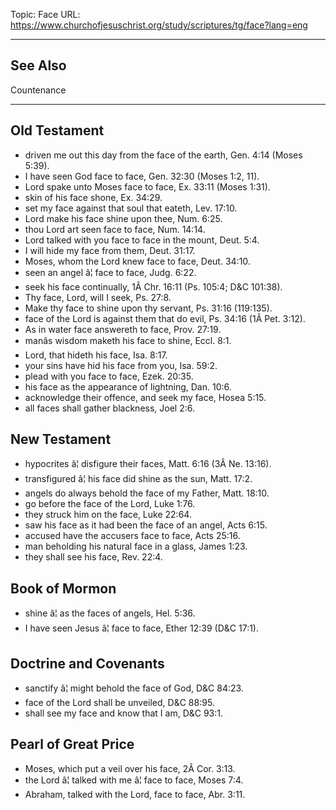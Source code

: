 Topic: Face
URL: https://www.churchofjesuschrist.org/study/scriptures/tg/face?lang=eng

---

## See Also

Countenance

---

## Old Testament

- driven me out this day from the face of the earth, Gen. 4:14 (Moses 5:39).
- I have seen God face to face, Gen. 32:30 (Moses 1:2, 11).
- Lord spake unto Moses face to face, Ex. 33:11 (Moses 1:31).
- skin of his face shone, Ex. 34:29.
- set my face against that soul that eateth, Lev. 17:10.
- Lord make his face shine upon thee, Num. 6:25.
- thou Lord art seen face to face, Num. 14:14.
- Lord talked with you face to face in the mount, Deut. 5:4.
- I will hide my face from them, Deut. 31:17.
- Moses, whom the Lord knew face to face, Deut. 34:10.
- seen an angel â¦ face to face, Judg. 6:22.
- seek his face continually, 1Â Chr. 16:11 (Ps. 105:4; D&C 101:38).
- Thy face, Lord, will I seek, Ps. 27:8.
- Make thy face to shine upon thy servant, Ps. 31:16 (119:135).
- face of the Lord is against them that do evil, Ps. 34:16 (1Â Pet. 3:12).
- As in water face answereth to face, Prov. 27:19.
- manâs wisdom maketh his face to shine, Eccl. 8:1.
- Lord, that hideth his face, Isa. 8:17.
- your sins have hid his face from you, Isa. 59:2.
- plead with you face to face, Ezek. 20:35.
- his face as the appearance of lightning, Dan. 10:6.
- acknowledge their offence, and seek my face, Hosea 5:15.
- all faces shall gather blackness, Joel 2:6.

## New Testament

- hypocrites â¦ disfigure their faces, Matt. 6:16 (3Â Ne. 13:16).
- transfigured â¦ his face did shine as the sun, Matt. 17:2.
- angels do always behold the face of my Father, Matt. 18:10.
- go before the face of the Lord, Luke 1:76.
- they struck him on the face, Luke 22:64.
- saw his face as it had been the face of an angel, Acts 6:15.
- accused have the accusers face to face, Acts 25:16.
- man beholding his natural face in a glass, James 1:23.
- they shall see his face, Rev. 22:4.

## Book of Mormon

- shine â¦ as the faces of angels, Hel. 5:36.
- I have seen Jesus â¦ face to face, Ether 12:39 (D&C 17:1).

## Doctrine and Covenants

- sanctify â¦ might behold the face of God, D&C 84:23.
- face of the Lord shall be unveiled, D&C 88:95.
- shall see my face and know that I am, D&C 93:1.

## Pearl of Great Price

- Moses, which put a veil over his face, 2Â Cor. 3:13.
- the Lord â¦ talked with me â¦ face to face, Moses 7:4.
- Abraham, talked with the Lord, face to face, Abr. 3:11.

